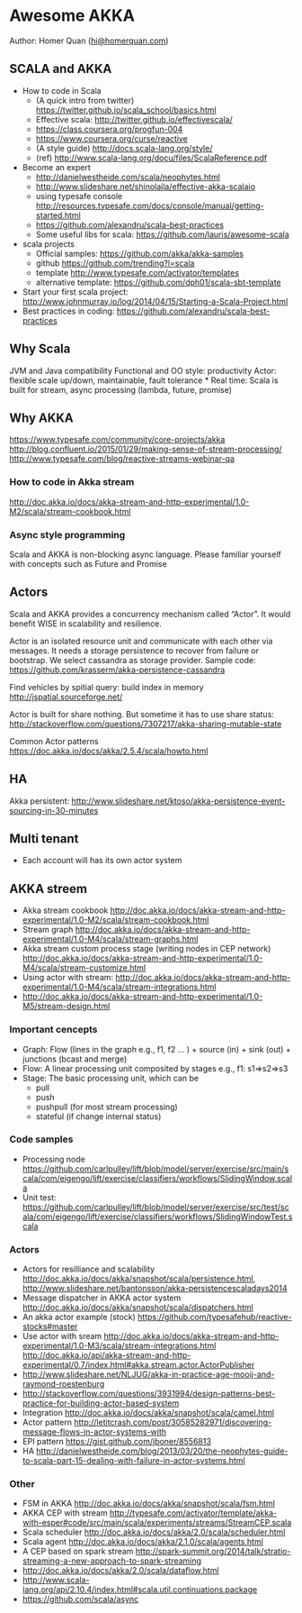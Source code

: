 # Awesome AKKA

Author: Homer Quan (hi@homerquan.com)

## SCALA and AKKA

* How to code in Scala
	* (A quick intro from twitter) https://twitter.github.io/scala_school/basics.html
    * Effective scala: http://twitter.github.io/effectivescala/
	* https://class.coursera.org/progfun-004
	* https://www.coursera.org/curse/reactive
	* (A style guide) http://docs.scala-lang.org/style/
	* (ref) http://www.scala-lang.org/docu/files/ScalaReference.pdf
* Become an expert
    * http://danielwestheide.com/scala/neophytes.html
    * http://www.slideshare.net/shinolajla/effective-akka-scalaio
    * using typesafe console http://resources.typesafe.com/docs/console/manual/getting-started.html
    * https://github.com/alexandru/scala-best-practices
    * Some useful libs for scala: https://github.com/lauris/awesome-scala
* scala projects 
    * Official samples: https://github.com/akka/akka-samples
    * github https://github.com/trending?l=scala
    * template http://www.typesafe.com/activator/templates 
    * alternative template: https://github.com/dph01/scala-sbt-template
* Start your first scala project: http://www.johnmurray.io/log/2014/04/15/Starting-a-Scala-Project.html
* Best practices in coding: https://github.com/alexandru/scala-best-practices

## Why Scala

JVM and Java compatibility 
Functional and OO style: productivity
Actor: flexible scale up/down, maintainable, fault tolerance *
Real time: Scala is built for stream, async processing (lambda, future, promise)

## Why AKKA 

https://www.typesafe.com/community/core-projects/akka
http://blog.confluent.io/2015/01/29/making-sense-of-stream-processing/
http://www.typesafe.com/blog/reactive-streams-webinar-qa

### How to code in Akka stream

http://doc.akka.io/docs/akka-stream-and-http-experimental/1.0-M2/scala/stream-cookbook.html

### Async style programming

Scala and AKKA is non-blocking async language. Please familiar yourself with concepts such as Future and Promise

## Actors

Scala and AKKA provides a concurrency mechanism called “Actor”. It would benefit WISE in scalability and  resilience. 

Actor is an isolated resource unit and communicate with each other via messages. It needs a storage persistence to recover from failure or bootstrap. We select cassandra as storage provider. Sample code: https://github.com/krasserm/akka-persistence-cassandra

Find vehicles by spitial query: build index in memory http://jspatial.sourceforge.net/

Actor is built for share nothing. But sometime it has to use share status: http://stackoverflow.com/questions/7307217/akka-sharing-mutable-state

Common Actor patterns https://doc.akka.io/docs/akka/2.5.4/scala/howto.html

## HA

Akka persistent: http://www.slideshare.net/ktoso/akka-persistence-event-sourcing-in-30-minutes

## Multi tenant

* Each account will has its own actor system

## AKKA streem

* Akka stream cookbook http://doc.akka.io/docs/akka-stream-and-http-experimental/1.0-M2/scala/stream-cookbook.html
* Stream graph http://doc.akka.io/docs/akka-stream-and-http-experimental/1.0-M4/scala/stream-graphs.html
* Akka stream custom process stage (writing nodes in CEP network) http://doc.akka.io/docs/akka-stream-and-http-experimental/1.0-M4/scala/stream-customize.html
* Using actor with stream: http://doc.akka.io/docs/akka-stream-and-http-experimental/1.0-M4/scala/stream-integrations.html
* http://doc.akka.io/docs/akka-stream-and-http-experimental/1.0-M5/stream-design.html

### Important cencepts

* Graph: Flow (lines in the graph e.g., f1, f2 … ) + source (in) + sink (out) + junctions (bcast and merge)
* Flow:  A linear processing unit composited by stages e.g., f1:  s1=>s2=>s3
* Stage:  The basic processing unit, which can be 
	* pull
    * push
    * pushpull (for most stream processing)
    * stateful (if change internal status)

### Code samples

* Processing node https://github.com/carlpulley/lift/blob/model/server/exercise/src/main/scala/com/eigengo/lift/exercise/classifiers/workflows/SlidingWindow.scala
* Unit test: https://github.com/carlpulley/lift/blob/model/server/exercise/src/test/scala/com/eigengo/lift/exercise/classifiers/workflows/SlidingWindowTest.scala

### Actors

* Actors for resilliance and scalability http://doc.akka.io/docs/akka/snapshot/scala/persistence.html, http://www.slideshare.net/bantonsson/akka-persistencescaladays2014
* Message dispatcher in AKKA actor system http://doc.akka.io/docs/akka/snapshot/scala/dispatchers.html
* An akka actor example (stock) https://github.com/typesafehub/reactive-stocks#master
* Use actor with sream http://doc.akka.io/docs/akka-stream-and-http-experimental/1.0-M3/scala/stream-integrations.html http://doc.akka.io/api/akka-stream-and-http-experimental/0.7/index.html#akka.stream.actor.ActorPublisher
* http://www.slideshare.net/NLJUG/akka-in-practice-age-mooij-and-raymond-roestenburg
* http://stackoverflow.com/questions/3931994/design-patterns-best-practice-for-building-actor-based-system
* Integration http://doc.akka.io/docs/akka/snapshot/scala/camel.html
* Actor pattern http://letitcrash.com/post/30585282971/discovering-message-flows-in-actor-systems-with
* EPI pattern https://gist.github.com/jboner/8556813
* HA http://danielwestheide.com/blog/2013/03/20/the-neophytes-guide-to-scala-part-15-dealing-with-failure-in-actor-systems.html


### Other

* FSM in AKKA http://doc.akka.io/docs/akka/snapshot/scala/fsm.html
* AKKA CEP with stream http://typesafe.com/activator/template/akka-with-esper#code/src/main/scala/experiments/streams/StreamCEP.scala
* Scala scheduler http://doc.akka.io/docs/akka/2.0/scala/scheduler.html
* Scala agent http://doc.akka.io/docs/akka/2.1.0/scala/agents.html
* A CEP based on spark stream http://spark-summit.org/2014/talk/stratio-streaming-a-new-approach-to-spark-streaming
* http://doc.akka.io/docs/akka/2.0/scala/dataflow.html
* http://www.scala-lang.org/api/2.10.4/index.html#scala.util.continuations.package
* https://github.com/scala/async  
